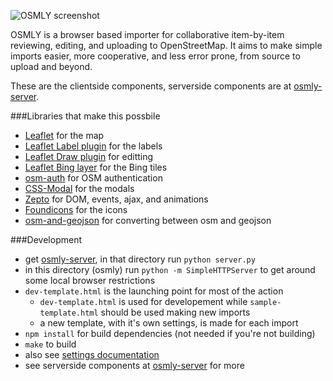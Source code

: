 ![OSMLY screenshot](https://raw.github.com/aaronlidman/osmly/master/example.jpg)

OSMLY is a browser based importer for collaborative item-by-item reviewing, editing, and uploading to OpenStreetMap. It aims to make simple imports easier, more cooperative, and less error prone, from source to upload and beyond.

These are the clientside components, serverside components are at [osmly-server](http://github.com/aaronlidman/osmly-server).

###Libraries that make this possbile
- [Leaflet](leafletjs.com) for the map
- [Leaflet Label plugin](https://github.com/Leaflet/Leaflet.label) for the labels
- [Leaflet Draw plugin](https://github.com/Leaflet/Leaflet.draw) for editting
- [Leaflet Bing layer](https://github.com/shramov/leaflet-plugins/blob/master/layer/tile/Bing.js) for the Bing tiles
- [osm-auth](https://github.com/osmlab/osm-auth) for OSM authentication
- [CSS-Modal](http://drublic.github.io/css-modal/) for the modals
- [Zepto](http://zeptojs.com/) for DOM, events, ajax, and animations
- [Foundicons](http://zurb.com/playground/foundation-icons) for the icons
- [osm-and-geojson](http://github.com/aaronlidman/osm-and-geojson) for converting between osm and geojson

###Development
- get [osmly-server](http://github.com/aaronlidman/osmly-server), in that directory run `python server.py`
- in this directory (osmly) run `python -m SimpleHTTPServer` to get around some local browser restrictions
- `dev-template.html` is the launching point for most of the action
    - `dev-template.html` is used for developement while `sample-template.html` should be used making new imports
    - a new template, with it's own settings, is made for each import
- `npm install` for build dependencies (not needed if you're not building)
- `make` to build
- also see [settings documentation](settings_documentation.md)
- see serverside components at [osmly-server](http://github.com/aaronlidman/osmly-server) for more

